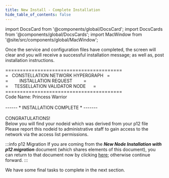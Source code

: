 ```yaml
---
title: New Install - Complete Installation
hide_table_of_contents: false
---
```

<intro-end />

import DocsCard from '@components/global/DocsCard';
import DocsCards from '@components/global/DocsCards';
import MacWindow from '@site/src/components/global/MacWindow';

<head>
  <title>MainNet 2.0 Automation with nodectl</title>
  <meta
    name="description"
    content="nodectl installation of new Node"
  />
</head>

Once the service and configuration files have completed, the screen will clear
and you will receive a successful installation message; as well as, post installation instructions.

<MacWindow>
========================================<br />
=&nbsp;&nbsp;&nbsp;CONSTELLATION NETWORK HYPERGRAPH&nbsp;&nbsp;&nbsp;=<br />
=&nbsp;&nbsp;&nbsp;&nbsp;&nbsp;&nbsp;&nbsp;&nbsp;&nbsp;INSTALLATION REQUEST&nbsp;&nbsp;&nbsp;&nbsp;&nbsp;&nbsp;&nbsp;&nbsp;&nbsp;=<br />
=&nbsp;&nbsp;&nbsp;&nbsp;&nbsp;TESSELLATION VALIDATOR NODE&nbsp;&nbsp;&nbsp;&nbsp;&nbsp;&nbsp;=<br />
========================================<br />
Code Name: Princess Warrior<br /> 
<br /> 
  ------ * INSTALLATION COMPLETE * ------- <br />  
<br /> 
CONGRATULATIONS!<br />
Below you will find your nodeid which was derived from your p12 file<br />
Please report this nodeid to administrative staff to gain access to the network via the access list permissions.<br />
</MacWindow>

:::info p12 Migration
If you are coming from the ***New Node Installation with p12 migration*** document (which shares elements of this document), you can return to that document now by clicking [here](/validate/automated/migrate/nodectlMigrateComplete); otherwise continue forward.
:::

We have some final tasks to complete in the next section.